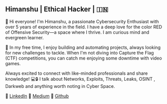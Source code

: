 ## Himanshu | Ethical Hacker | 🇮🇳

🚀 Hi everyone! I'm Himanshu, a passionate Cybersecurity Enthusiast with over 5 years of experience in the field. I have a deep love for the color RED of Offensive Security—a space where I thrive. I am curious mind and evergreen learner.

🔧 In my free time, I enjoy building and automating projects, always looking for new challenges to tackle. When I'm not diving into Capture the Flag (CTF) competitions, you can catch me enjoying some downtime with video games.

Always excited to connect with like-minded professionals and share knowledge! 💻🔒
I talk about Networks, Exploits, Threats, Leaks, OSINT , Darkweb and anything worth noting in Cyber Space.

💬  [LinkedIn](https://www.linkedin.com/in/-himanshu/)
📓  [Medium](https://hexc0de.medium.com/)
🤖  [Github](https://github.com/HexC0d3)